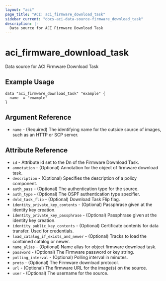 ```yaml
---
layout: "aci"
page_title: "ACI: aci_firmware_download_task"
sidebar_current: "docs-aci-data-source-firmware_download_task"
description: |-
  Data source for ACI Firmware Download Task
---
```


# aci_firmware_download_task

Data source for ACI Firmware Download Task

## Example Usage

```hcl
data "aci_firmware_download_task" "example" {
  name  = "example"
}
```

## Argument Reference

- `name` - (Required) The identifying name for the outside source of images, such as an HTTP or SCP server.

## Attribute Reference

- `id` - Attribute id set to the Dn of the Firmware Download Task.
- `annotation` - (Optional) Annotation for the object of firmware download task.
- `description` - (Optional) Specifies the description of a policy component.
- `auth_pass` - (Optional) The authentication type for the source.
- `auth_type` - (Optional) The OSPF authentication type specifier.
- `dnld_task_flip` - (Optional) Download Task Flip flag.
- `identity_private_key_contents` - (Optional) Passphrase given at the identity key creation.
- `identity_private_key_passphrase` - (Optional) Passphrase given at the identity key creation.
- `identity_public_key_contents` - (Optional) Certificate contents for data transfer. Used for credentials.
- `load_catalog_if_exists_and_newer` - (Optional) Tracks to load the contained catalog or newer.
- `name_alias` - (Optional) Name alias for object firmware download task.
- `password` - (Optional) The Firmware password or key string.
- `polling_interval` - (Optional) Polling interval in minutes.
- `proto` - (Optional) The Firmware download protocol.
- `url` - (Optional) The firmware URL for the image(s) on the source.
- `user` - (Optional) The username for the source.
